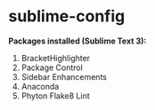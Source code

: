 # sublime-config

**Packages installed (Sublime Text 3):**

1. BracketHighlighter
2. Package Control
3. Sidebar Enhancements
4. Anaconda
5. Phyton Flake8 Lint

